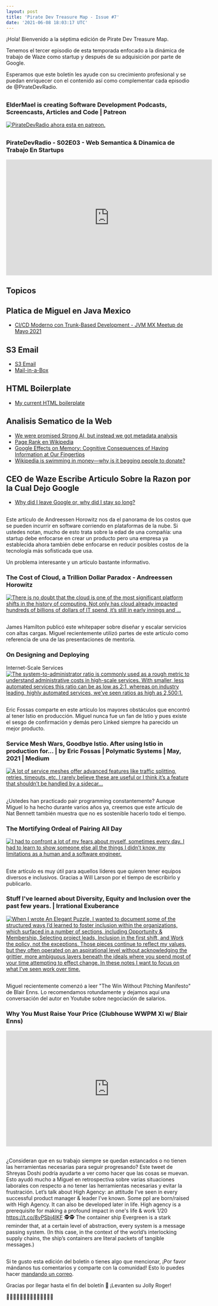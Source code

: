 ```yaml
---
layout: post
title: 'Pirate Dev Treasure Map - Issue #7'
date: '2021-06-08 18:03:17 UTC'
---
```

¡Hola! Bienvenido a la séptima edición de Pirate Dev Treasure Map.

Tenemos el tercer episodio de esta temporada enfocado a la dinámica de trabajo de Waze como startup y después de su adquisición por parte de Google.

Esperamos que este boletín les ayude con su crecimiento profesional y se puedan enriquecer con el contenido así como complementar cada episodio de @PirateDevRadio.
## 
### ElderMael is creating Software Development Podcasts, Screencasts, Articles and Code | Patreon
[![<p>PirateDevRadio ahora esta en patreon.</p>](https://s3.amazonaws.com/revue/items/images/009/597/481/web/1.jpg?1615670462)](https://www.patreon.com/eldermael)

## 
### PirateDevRadio - S02E03 - Web Semantica & Dinamica de Trabajo En Startups
<iframe
    width="560" 
    height="315" 
    src="https://www.youtube.com/embed/6xvpc9Q2Yac"
    title="YouTube video player" 
    frameborder="0" 
    allow="accelerometer; autoplay; clipboard-write; 
    encrypted-media; gyroscope; picture-in-picture; web-share" 
    allowfullscreen>
</iframe>

## Topicos

## Platica de Miguel en Java Mexico

* [CI/CD Moderno con Trunk-Based Development - JVM MX Meetup de Mayo 2021](https://www.youtube.com/watch?v=e3USPtOvZQU)

## S3 Email

* [S3 Email](https://github.com/0x4447/0x4447_product_s3_email)
* [Mail-in-a-Box](https://mailinabox.email/)

## HTML Boilerplate

* [My current HTML boilerplate](https://www.matuzo.at/blog/html-boilerplate/)

## Analisis Sematico de la Web

* [We were promised Strong AI, but instead we got metadata analysis](https://calpaterson.com/metadata.html)
* [Page Rank en Wikipedia](https://en.wikipedia.org/wiki/PageRank)
* [Google Effects on Memory: Cognitive Consequences of Having Information at Our Fingertips](http://psychology.ua.edu/wp-content/uploads/2016/03/Google-Is-Changing-the-Way-we-Think.pdf)
* [Wikipedia is swimming in money—why is it begging people to donate?](https://www.dailydot.com/debug/wikipedia-endownemnt-fundraising/)

## CEO de Waze Escribe Articulo Sobre la Razon por la Cual Dejo Google

* [Why did I leave Google or, why did I stay so long?](https://paygo.media/p/25171)
## 
Este artículo de Andreessen Horowitz nos da el panorama de los costos que se pueden incurrir en software corriendo en plataformas de la nube. Si ustedes notan, mucho de esto trata sobre la edad de una compañía: una startup debe enfocarse en crear un producto pero una empresa ya establecida ahora también debe enfocarse en reducir posibles costos de la tecnología más sofisticada que usa.

Un problema interesante y un artículo bastante informativo.
### The Cost of Cloud, a Trillion Dollar Paradox - Andreessen Horowitz
[![There is no doubt that the cloud is one of the most significant platform shifts in the history of computing. Not only has cloud already impacted hundreds of billions of dollars of IT spend, it’s still in early innings and …](https://s3.amazonaws.com/revue/items/images/009/604/451/web/TheTrillionDollarParadox_New-Featured-Image-Template_Desktop-v4.jpg?1623172886)](https://a16z.com/2021/05/27/cost-of-cloud-paradox-market-cap-cloud-lifecycle-scale-growth-repatriation-optimization/)

## 
James Hamilton publicó este whitepaper sobre diseñar y escalar servicios con altas cargas. Miguel recientemente utilizó partes de este artículo como referencia de una de las presentaciones de mentoría.
### On Designing and Deploying
Internet-Scale Services
[![<p>The system-to-administrator ratio is commonly used as a rough metric to understand administrative costs in high-scale services. With smaller, less automated services this ratio can be as low as 2:1, whereas on industry leading, highly automated services, we’ve seen ratios as high as 2,500:1.</p>](undefined)](https://mvdirona.com/jrh/talksAndPapers/JamesRH_Lisa.pdf)

## 
Eric Fossas comparte en este artículo los mayores obstáculos que encontró al tener Istio en producción. Miguel nunca fue un fan de Istio y pues existe el sesgo de confirmación y demás pero Linked siempre ha parecido un mejor producto.
### Service Mesh Wars, Goodbye Istio. After using Istio in production for… | by Eric Fossas | Polymatic Systems | May, 2021 | Medium
[![A lot of service meshes offer advanced features like traffic splitting, retries, timeouts, etc. I rarely believe these are useful or I think it’s a feature that shouldn’t be handled by a sidecar…](https://s3.amazonaws.com/revue/items/images/009/604/823/web/1*EXgfoMXYJWjoXqMhVkZ61Q.jpeg?1623175135)](https://medium.com/polymatic-systems/service-mesh-wars-goodbye-istio-b047d9e533c7)

## 
¿Ustedes han practicado pair programming constantemente? Aunque Miguel lo ha hecho durante varios años ya, creemos que este artículo de Nat Bennett también muestra que no es sostenible hacerlo todo el tiempo.
### The Mortifying Ordeal of Pairing All Day
[![I had to confront a lot of my fears about myself, sometimes every day. I had to learn to show someone else all the things I didn’t know, my limitations as a human and a software engineer.](https://s3.amazonaws.com/revue/items/images/009/604/514/web/mortifyingordeal-1.jpeg?1623173248)](https://www.simplermachines.com/the-mortifying-ordeal-of-pairing-all-day/)

## 
Este artículo es muy útil para aquellos líderes que quieren tener equipos diversos e inclusivos. Gracias a Will Larson por el tiempo de escribirlo y publicarlo.
### Stuff I've learned about Diversity, Equity and Inclusion over the past few years. | Irrational Exuberance
[![When I wrote An Elegant Puzzle, I wanted to document some of the structured ways I’d learned to foster inclusion within the organizations, which surfaced in a number of sections, including Opportunity &amp; Membership, Selecting project leads, Inclusion in the first shift, and Work the policy, not the exceptions. Those pieces continue to reflect my values, but they often operated on an aspirational level without acknowledging the grittier, more ambiguous layers beneath the ideals where you spend most of your time attempting to effect change. In these notes I want to focus on what I’ve seen work over time.](https://s3.amazonaws.com/revue/items/images/009/604/796/web/author.png?1623174829)](https://lethain.com/stuff-learned-about-dei-2020/)

## 
Miguel recientemente comenzó a leer "The Win Without Pitching Manifesto" de Blair Enns. Lo recomendamos rotundamente y dejamos aquí una conversación del autor en Youtube sobre negociación de salarios.
### Why You Must Raise Your Price (Clubhouse WWPM XI w/ Blair Enns)
<iframe
    width="560" 
    height="315" 
    src="https://www.youtube.com/embed/sfyHSbfUCrQ"
    title="YouTube video player" 
    frameborder="0" 
    allow="accelerometer; autoplay; clipboard-write; 
    encrypted-media; gyroscope; picture-in-picture; web-share" 
    allowfullscreen>
</iframe>

## 
¿Consideran que en su trabajo siempre se quedan estancados o no tienen las herramientas necesarias para seguir progresando? Este tweet de Shreyas Doshi podría ayudarte a ver como hacer que las cosas se muevan. Esto ayudó mucho a Miguel en retrospectiva sobre varias situaciones laborales con respecto a no tener las herramientas necesarias y evitar la frustración.
Let’s talk about High Agency: an attitude I’ve seen in every successful product manager & leader I’ve known. Some ppl are born/raised with High Agency. It can also be developed later in life. High agency is a prerequisite for making a profound impact in one's life & work 1/20 https://t.co/8vPSbj4lKF
🕵️🕵️
The container ship Evergreen is a stark reminder that, at a certain level of abstraction, every system is a message passing system. (In this case, in the context of the world’s interlocking supply chains, the ship’s containers are literal packets of tangible messages.)
## 
Si te gusto esta edición del boletín o tienes algo que mencionar, ¡Por favor mándanos tus comentarios y comparte con la comunidad! Esto lo puedes hacer [mandando un correo](mailto:sftwr.mael@gmail.com?subject=PirateDevNews%20-%20Feedback&body=Tu%20feedback%20aqui.).

Gracias por llegar hasta el fin del boletín 💌 ¡Levanten su Jolly Roger!

🏴‍☠️🏴‍☠️🏴‍☠️🏴‍☠️🏴‍☠️🏴‍☠️🏴‍☠️
        